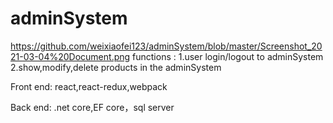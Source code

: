 # adminSystem
https://github.com/weixiaofei123/adminSystem/blob/master/Screenshot_2021-03-04%20Document.png
functions :
1.user login/logout to adminSystem
2.show,modify,delete products in the adminSystem

Front end:
react,react-redux,webpack

Back end:
.net core,EF core，sql server
